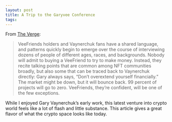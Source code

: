 ```yaml
---
layout: post
title: A Trip to the Garyvee Conference
tags:
---
```

From [The Verge](https://www.theverge.com/23160201/gary-vaynerchuk-veecon-veefriends-nfts-web3-conference-crypto):
> VeeFriends holders and Vaynerchuk fans have a shared language, and patterns quickly begin to emerge over the course of interviewing dozens of people of different ages, races, and backgrounds. Nobody will admit to buying a VeeFriend to try to make money. Instead, they recite talking points that are common among NFT communities broadly, but also some that can be traced back to Vaynerchuk directly: Gary always says, “Don’t overextend yourself financially.” The market might be down, but it will bounce back. 99 percent of projects will go to zero. VeeFriends, they’re confident, will be one of the few exceptions.

While I enjoyed Gary Vaynerchuk’s early work, this latest venture into crypto world feels like a lot of flash and little substance. This article gives a great flavor of what the crypto space looks like today.